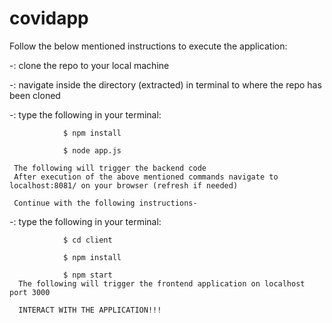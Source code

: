 # covidapp

Follow the below mentioned instructions to execute the application:

  -: clone the repo to your local machine
  
  -: navigate inside the directory (extracted) in terminal to where the repo has been cloned
  
  -: type the following in your terminal: 
  
                $ npm install
                
                $ node app.js
                
     The following will trigger the backend code
     After execution of the above mentioned commands navigate to localhost:8081/ on your browser (refresh if needed)
     
     Continue with the following instructions-
     
   -: type the following in your terminal:
   
                $ cd client
                
                $ npm install
                
                $ npm start
      The following will trigger the frontend application on localhost port 3000
      
      INTERACT WITH THE APPLICATION!!!
